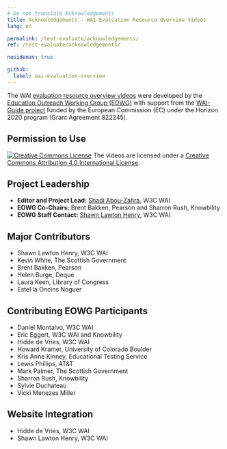 ```yaml
---
# Do not translate Acknowledgements
title: Acknowledgements – WAI Evaluation Resource Overview Videos
lang: en

permalink: /test-evaluate/acknowledgements/
ref: /test-evaluate/acknowledgements/

nosidenav: true

github:
  label: wai-evaluation-overview
---
```


The WAI [evaluation resource overview videos](/test-evaluate/) were developed by the [Education Outreach Working Group (EOWG)](https://www.w3.org/WAI/EO/) with support from the [WAI-Guide project](/about/projects/wai-guide/) funded by the European Commission (EC) under the Horizon 2020 program (Grant Agreement 822245).

Permission to Use
-----------------

<p><a rel="license" href="https://creativecommons.org/licenses/by/4.0/"><img alt="Creative Commons License" style="border-width:0" src="https://i.creativecommons.org/l/by/4.0/88x31.png" /></a> The videos are licensed under a <a rel="license" href="https://creativecommons.org/licenses/by/4.0/">Creative Commons Attribution 4.0 International License</a>.</p>

Project Leadership
------------------

-   **Editor and Project Lead:** [Shadi Abou-Zahra](https://www.w3.org/People/shadi), W3C WAI
-   **EOWG Co-Chairs:** Brent Bakken, Pearson and Sharron Rush, Knowbility
-   **EOWG Staff Contact:** [Shawn Lawton Henry](https://www.w3.org/People/shawn), W3C WAI

Major Contributors
------------------

-   Shawn Lawton Henry, W3C WAI
-   Kevin White, The Scottish Government
-   Brent Bakken, Pearson
-   Helen Burge, Deque
-   Laura Keen, Library of Congress
-   Estel·la Oncins Noguer

Contributing EOWG Participants
------------------------------

-   Daniel Montalvo, W3C WAI
-   Eric Eggert, W3C WAI and Knowbility
-   Hidde de Vries, W3C WAI
-   Howard Kramer, University of Colorado Boulder
-   Kris Anne Kinney, Educational Testing Service
-   Lewis Phillips, AT&T
-   Mark Palmer, The Scottish Government
-   Sharron Rush, Knowbility
-   Sylvie Duchateau
-   Vicki Menezes Miller


Website Integration
-------------------

-   Hidde de Vries, W3C WAI
-   Shawn Lawton Henry, W3C WAI
